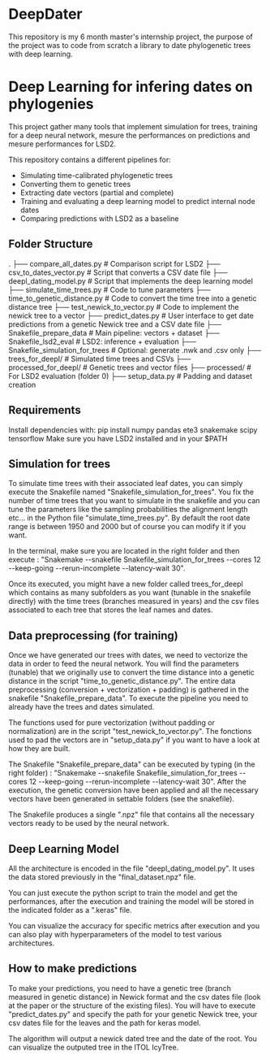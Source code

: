 # DeepDater
This repository is my 6 month master's internship project, the purpose of the project was to code from scratch a library to date phylogenetic trees with deep learning.

# Deep Learning for infering dates on phylogenies
This project gather many tools that implement simulation for trees, training for a deep neural network, mesure the performances on predictions and mesure performances for LSD2.

This repository contains a different pipelines for:
- Simulating time-calibrated phylogenetic trees
- Converting them to genetic trees
- Extracting date vectors (partial and complete)
- Training and evaluating a deep learning model to predict internal node dates
- Comparing predictions with LSD2 as a baseline

## Folder Structure
.
├── compare_all_dates.py	# Comparison script for LSD2
├── csv_to_dates_vector.py	# Script that converts a CSV date file
├── deepl_dating_model.py	# Script that implements the deep learning model
├── simulate_time_trees.py	# Code to tune parameters
├── time_to_genetic_distance.py	# Code to convert the time tree into a genetic distance tree
├── test_newick_to_vector.py	# Code to implement the newick tree to a vector
├── predict_dates.py	# User interface to get date predictions from a genetic Newick tree and a CSV date file
├── Snakefile_prepare_data         # Main pipeline: vectors + dataset
├── Snakefile_lsd2_eval        # LSD2: inference + evaluation
├── Snakefile_simulation_for_trees   # Optional: generate .nwk and .csv only
├── trees_for_deepl/           # Simulated time trees and CSVs
├── processed_for_deepl/       # Genetic trees and vector files
├── processed/                 # For LSD2 evaluation (folder 0)
├── setup_data.py              # Padding and dataset creation


## Requirements

Install dependencies with:
pip install numpy pandas ete3 snakemake scipy tensorflow
Make sure you have LSD2 installed and in your $PATH


## Simulation for trees

To simulate time trees with their associated leaf dates, you can simply execute the Snakefile named "Snakefile_simulation_for_trees". You fix the number of time trees that you want to simulate in the snakefile and you can tune the parameters like the sampling probabilities the alignment length etc... in the Python file "simulate_time_trees.py". By default the root date range is between 1950 and 2000 but of course you can modify it if you want.

In the terminal, make sure you are located in the right folder and then execute : "Snakemake --snakefile Snakefile_simulation_for_trees --cores 12 --keep-going --rerun-incomplete --latency-wait 30".

Once its executed, you might have a new folder called trees_for_deepl which contains as many subfolders as you want (tunable in the snakefile directly) with the time trees (branches measured in years) and the csv files associated to each tree that stores the leaf names and dates.

## Data preprocessing (for training)

Once we have generated our trees with dates, we need to vectorize the data in order to feed the neural network. You will find the parameters (tunable) that we originally use to convert the time distance into a genetic distance in the script "time_to_genetic_distance.py". The entire data preprocessing (conversion + vectorization + padding) is gathered in the snakefile "Snakefile_prepare_data". To execute the pipeline you need to already have the trees and dates simulated.

The functions used for pure vectorization (without padding or normalization) are in the script "test_newick_to_vector.py". The fonctions used to pad the vectors are in "setup_data.py" if you want to have a look at how they are built.

The Snakefile "Snakefile_prepare_data" can be executed by typing (in the right folder) : "Snakemake --snakefile Snakefile_simulation_for_trees --cores 12 --keep-going --rerun-incomplete --latency-wait 30".
After the execution, the genetic conversion have been applied and all the necessary vectors have been generated in settable folders (see the snakefile).

The Snakefile produces a single ".npz" file that contains all the necessary vectors ready to be used by the neural network.

## Deep Learning Model

All the architecture is encoded in the file "deepl_dating_model.py". It uses the data stored previously in the "final_dataset.npz" file.

You can just execute the python script to train the model and get the performances, after the execution and training the model will be stored in the indicated folder as a ".keras" file.

You can visualize the accuracy for specific metrics after execution and you can also play with hyperparameters of the model to test various architectures.

## How to make predictions

To make your predictions, you need to have a genetic tree (branch measured in genetic distance) in Newick format and the csv dates file (look at the paper or the structure of the existing files). You will have to execute "predict_dates.py" and specify the path for your genetic Newick tree, your csv dates file for the leaves and the path for keras model.

The algorithm will output a newick dated tree and the date of the root. You can visualize the outputed tree in the ITOL IcyTree.

